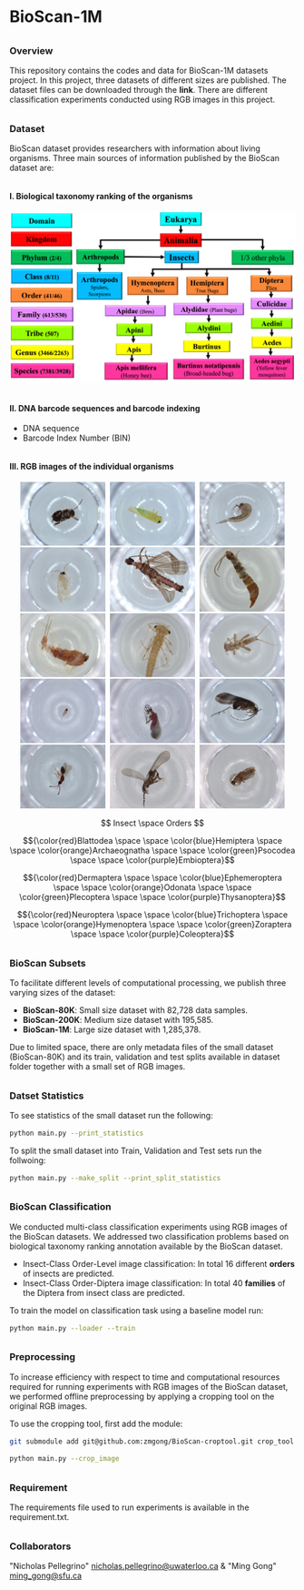 # BioScan-1M

###### <h3> Overview
This repository contains the codes and data for BioScan-1M datasets project. 
In this project, three datasets of different sizes are published. 
The dataset files can be downloaded through the **link**. 
There are different classification experiments conducted using RGB images in this project.
 
 
###### <h3> Dataset
BioScan dataset provides researchers with information about living organisms. 
Three main sources of information published by the BioScan dataset are: 

###### <h4> I. Biological taxonomy ranking of the organisms

![My Image](dataset/bioscan_images/taxonomy.png "Biological Taxonomy Ranking")

###### <h4> II. DNA barcode sequences and barcode indexing

* DNA sequence
* Barcode Index Number (BIN)

###### <h4> III. RGB images of the individual organisms

 <p align="middle">
  <img src="dataset/bioscan_images/3995976_Blattodea.jpg"     alt="Blattodea"     title="Blattodea" width="150" hspace="2"/>
  <img src="dataset/bioscan_images/4049775_Hemiptera.jpg"     alt="Hemiptera"     title="Hemiptera" width="150" hspace="2"/>
  <img src="dataset/bioscan_images/4079301_Archaeognatha.jpg" alt="Archaeognatha" title="Archaeognatha" width="150" hspace="2"/>
  <img src="dataset/bioscan_images/4079804_Psocodea.jpg"      alt="Psocodea"      title="Psocodea" width="150" hspace="2"/>
  <img src="dataset/bioscan_images/4091453_Embioptera.jpg"    alt="Embioptera"    title="Embioptera" width="150" hspace="2"/>
  <img src="dataset/bioscan_images/4273164_Dermaptera.jpg"    alt="Dermaptera"    title="Dermaptera" width="150" hspace="2"/>
  <img src="dataset/bioscan_images/4279962_Ephemeroptera.jpg" alt="Ephemeroptera" title="Ephemeroptera" width="150" hspace="2"/>
  <img src="dataset/bioscan_images/4284053_Odonata.jpg"       alt="Odonata"       title="Odonata" width="150" hspace="2"/>
  <img src="dataset/bioscan_images/4285466_Plecoptera.jpg"    alt="Plecoptera"    title="Plecoptera" width="150" hspace="2"/>
  <img src="dataset/bioscan_images/5071176_Thysanoptera.jpg"  alt="Thysanoptera"  title="Thysanoptera" width="150" hspace="2"/>
  <img src="dataset/bioscan_images/5131549_Neuroptera.jpg"    alt="Neuroptera"    title="Neuroptera" width="150" hspace="2"/>
  <img src="dataset/bioscan_images/5154627_Trichoptera.jpg"   alt="Trichoptera"   title="Trichoptera" width="150" hspace="2"/>
  <img src="dataset/bioscan_images/5189695_Hymenoptera.jpg"   alt="Hymenoptera"   title="Hymenoptera" width="150" hspace="2"/>
  <img src="dataset/bioscan_images/5578509_Zoraptera.jpg"     alt="Zoraptera"     title="Zoraptera" width="150" hspace="2"/>
  <img src="dataset/bioscan_images/5580278_Coleoptera.jpg"    alt="Coleoptera"    title="Coleoptera" width="150" hspace="2"/>
</p>

<p align="middle">  $$ Insect \space Orders $$ </p>

$${\color{red}Blattodea \space \space \color{blue}Hemiptera \space \space \color{orange}Archaeognatha \space  \space \color{green}Psocodea \space \space \color{purple}Embioptera}$$

$${\color{red}Dermaptera \space \space \color{blue}Ephemeroptera \space \space \color{orange}Odonata \space \space \color{green}Plecoptera \space \space \color{purple}Thysanoptera}$$
  
$${\color{red}Neuroptera \space \space \color{blue}Trichoptera \space \space \color{orange}Hymenoptera \space \space \color{green}Zoraptera \space \space \color{purple}Coleoptera}$$


###### <h3> BioScan Subsets
To facilitate different levels of computational processing, we publish three varying sizes of the dataset: 

* **BioScan-80K**: Small size dataset with 82,728 data samples.
* **BioScan-200K**: Medium size dataset with 195,585.
* **BioScan-1M**: Large size dataset with 1,285,378.

Due to limited space, there are only metadata files of the small dataset (BioScan-80K) and its train, 
validation and test splits available in dataset folder together with a small set of RGB images.
 
###### <h3> Datset Statistics

To see statistics of the small dataset run the following:
```bash
python main.py --print_statistics 
``` 
 
To split the small dataset into Train, Validation and Test sets run the follwoing:
```bash
python main.py --make_split --print_split_statistics
``` 
 
###### <h3> BioScan Classification 
We conducted multi-class classification experiments using RGB images of the BioScan datasets. 
We addressed two classification problems based on biological taxonomy ranking annotation 
available by the BioScan dataset.

* Insect-Class Order-Level image classification: In total 16 different **orders** of insects are predicted.
* Insect-Class Order-Diptera image classification: In total 40 **families** of the Diptera from insect class are predicted.  

To train the model on classification task using a baseline model run:
```bash
python main.py --loader --train
``` 

###### <h3> Preprocessing
To increase efficiency with respect to time and computational resources required for running experiments 
with RGB images of the BioScan dataset, we performed offline preprocessing by applying a cropping tool 
on the original RGB images. 

To use the cropping tool, first add the module:

```bash
git submodule add git@github.com:zmgong/BioScan-croptool.git crop_tool --force
``` 

```bash
python main.py --crop_image
``` 


###### <h3> Requirement 
The requirements file used to run experiments is available in the requirement.txt.
  
###### <h3> Collaborators
"Nicholas Pellegrino" <nicholas.pellegrino@uwaterloo.ca> & "Ming Gong" <ming_gong@sfu.ca>  

 

 

 

